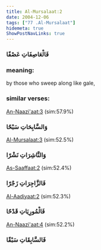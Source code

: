```yaml
---
title: Al-Mursalaat:2
date: 2004-12-06
tags: ["77 .Al-Mursalaat"]
hidemeta: true 
ShowPostNavLinks: true 
---
```

### فَالْعَاصِفَاتِ عَصْفًا
### meaning: 
by those who sweep along like gale,
### similar verses: 

[An-Naazi'aat:3](/79/3) (sim:57.9%)

### وَالسَّابِحَاتِ سَبْحًا

[Al-Mursalaat:3](/77/3) (sim:52.5%)

### وَالنَّاشِرَاتِ نَشْرًا

[As-Saaffaat:2](/37/2) (sim:52.4%)

### فَالزَّاجِرَاتِ زَجْرًا

[Al-Aadiyaat:2](/100/2) (sim:52.3%)

### فَالْمُورِيَاتِ قَدْحًا

[An-Naazi'aat:4](/79/4) (sim:52.2%)

### فَالسَّابِقَاتِ سَبْقًا
